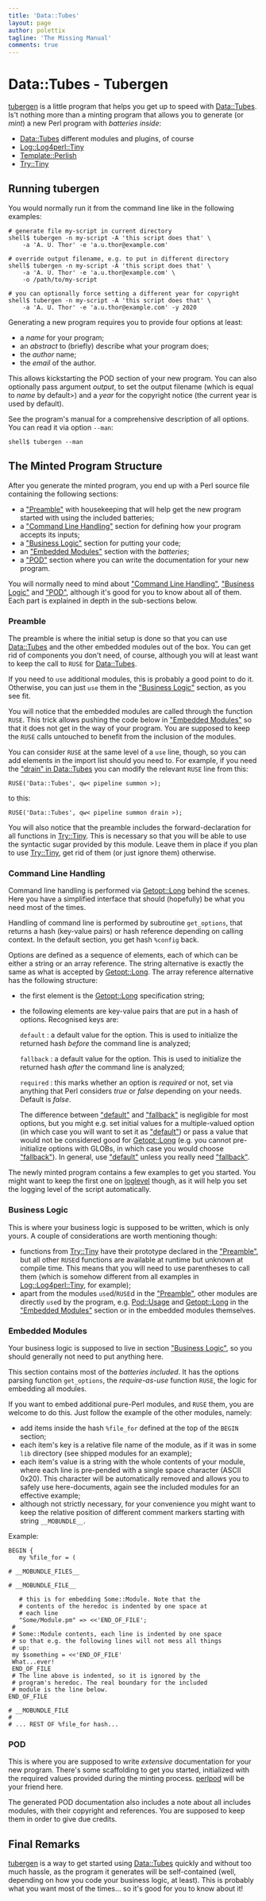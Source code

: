 ```yaml
---
title: 'Data::Tubes'
layout: page
author: polettix
tagline: 'The Missing Manual'
comments: true
---
```


# Data::Tubes - Tubergen

[tubergen](https://github.com/polettix/Data-Tubes/raw/master/script/tubergen)
is a little program that helps you get up to speed with
[Data::Tubes](https://github.com/polettix/Data-Tubes/). Is't nothing more
than a minting program that allows you to generate (or *mint*) a new
Perl program with *batteries inside*:

- [Data::Tubes](https://metacpan.org/pod/Data::Tubes) different modules and plugins, of course
- [Log::Log4perl::Tiny](https://metacpan.org/pod/Log::Log4perl::Tiny)
- [Template::Perlish](https://metacpan.org/pod/Template::Perlish)
- [Try::Tiny](https://metacpan.org/pod/Try::Tiny)

## Running tubergen

You would normally run it from the command line like in the following
examples:

```
# generate file my-script in current directory
shell$ tubergen -n my-script -A 'this script does that' \
    -a 'A. U. Thor' -e 'a.u.thor@example.com'

# override output filename, e.g. to put in different directory
shell$ tubergen -n my-script -A 'this script does that' \
    -a 'A. U. Thor' -e 'a.u.thor@example.com' \
    -o /path/to/my-script

# you can optionally force setting a different year for copyright
shell$ tubergen -n my-script -A 'this script does that' \
    -a 'A. U. Thor' -e 'a.u.thor@example.com' -y 2020
```

Generating a new program requires you to provide four options at least:

- a *name* for your program;
- an *abstract* to (briefly) describe what your program does;
- the *author* name;
- the *email* of the author.

This allows kickstarting the POD section of your new program. You can
also optionally pass argument *output*, to set the output filename
(which is equal to *name* by default>) and a *year* for the copyright
notice (the current year is used by default).

See the program's manual for a comprehensive description of all options.
You can read it via option `--man`:

```
shell$ tubergen --man
```

## The Minted Program Structure

After you generate the minted program, you end up with a Perl source
file containing the following sections:

- a ["Preamble"](#preamble) with housekeeping that will help get the new program
started with using the included batteries;
- a ["Command Line Handling"](#command-line-handling) section for defining how your program
accepts its inputs;
- a ["Business Logic"](#business-logic) section for putting your code;
- an ["Embedded Modules"](#embedded-modules) section with the _batteries_;
- a ["POD"](#pod) section where you can write the documentation for your new
program.

You will normally need to mind about ["Command Line Handling"](#command-line-handling),
["Business Logic"](#business-logic) and ["POD"](#pod), although it's good for you to know
about all of them. Each part is explained in depth in the sub-sections
below.

### Preamble

The preamble is where the initial setup is done so that you can use
[Data::Tubes](https://metacpan.org/pod/Data::Tubes) and the other embedded modules out of the box. You can
get rid of components you don't need, of course, although you will at
least want to keep the call to `RUSE` for [Data::Tubes](https://metacpan.org/pod/Data::Tubes).

If you need to `use` additional modules, this is probably a good point
to do it. Otherwise, you can just `use` them in the ["Business
Logic"](#business-logic) section, as you see fit.

You will notice that the embedded modules are called through the
function `RUSE`. This trick allows pushing the code below in
["Embedded Modules"](#embedded-modules) so that it does not get in the way of your
program. You are supposed to keep the `RUSE` calls untouched to benefit
from the inclusion of the modules.

You can consider `RUSE` at the same level of a `use` line, though, so
you can add elements in the import list should you need to. For example,
if you need the
["drain" in Data::Tubes](https://metacpan.org/pod/Data::Tubes#drain) you
can modify the relevant `RUSE` line from this:

```
RUSE('Data::Tubes', qw< pipeline summon >);
```

to this:

```
RUSE('Data::Tubes', qw< pipeline summon drain >);
```

You will also notice that the preamble includes the forward-declaration
for all functions in [Try::Tiny](https://metacpan.org/pod/Try::Tiny). This is necessary so that you will be
able to use the syntactic sugar provided by this module. Leave them in
place if you plan to use [Try::Tiny](https://metacpan.org/pod/Try::Tiny), get rid of them (or just ignore
them) otherwise.

### Command Line Handling

Command line handling is performed via [Getopt::Long](https://metacpan.org/pod/Getopt::Long) behind the
scenes. Here you have a simplified interface that should (hopefully) be
what you need most of the times.

Handling of command line is performed by subroutine `get_options`, that
returns a hash (key-value pairs) or hash reference depending on calling
context. In the default section, you get hash `%config` back.

Options are defined as a sequence of elements, each of which can be
either a string or an array reference. The string alternative is exactly
the same as what is accepted by [Getopt::Long](https://metacpan.org/pod/Getopt::Long). The array reference
alternative has the following structure:

- the first element is the [Getopt::Long](https://metacpan.org/pod/Getopt::Long) specification string;
- the following elements are key-value pairs that are put in a hash of
options. Recognised keys are:

    `default`
    :   a default value for the option. This is used to initialize the returned
        hash _before_ the command line is analyzed;

    `fallback`
    :   a default value for the option. This is used to initialize the returned
        hash _after_ the command line is analyzed;

    `required`
    :   this marks whether an option is _required_ or not, set via anything
        that Perl considers _true_ or _false_ depending on your needs. Default
        is _false_.

    The difference between ["default"](#default) and ["fallback"](#fallback) is negligible for
    most options, but you might e.g. set initial values for a
    multiple-valued option (in which case you will want to set it as
    ["default"](#default)) or pass a value that would not be considered good for
    [Getopt::Long](https://metacpan.org/pod/Getopt::Long) (e.g. you cannot pre-initialize options with GLOBs, in
    which case you would choose ["fallback"](#fallback)). In general, use ["default"](#default)
    unless you really need ["fallback"](#fallback).

The newly minted program contains a few examples to get you started. You
might want to keep the first one on [loglevel](https://metacpan.org/pod/loglevel) though, as it will help
you set the logging level of the script automatically.

### Business Logic

This is where your business logic is supposed to be written, which is
only yours. A couple of considerations are worth mentioning though:

- functions from [Try::Tiny](https://metacpan.org/pod/Try::Tiny) have their prototype declared in the
["Preamble"](#preamble), but all other `RUSE`d functions are available at runtime
but unknown at compile time. This means that you will need to use
parentheses to call them (which is somehow different from all examples
in [Log::Log4perl::Tiny](https://metacpan.org/pod/Log::Log4perl::Tiny), for example);
- apart from the modules `use`d/`RUSE`d in the ["Preamble"](#preamble), other
modules are directly `use`d by the program, e.g. [Pod::Usage](https://metacpan.org/pod/Pod::Usage) and
[Getopt::Long](https://metacpan.org/pod/Getopt::Long) in the ["Embedded Modules"](#embedded-modules) section or in the embedded
modules themselves.

### Embedded Modules

Your business logic is supposed to live in section ["Business Logic"](#business-logic),
so you should generally not need to put anything here.

This section contains most of the _batteries included_. It has the
options parsing function `get_options`, the _require-as-use_ function
`RUSE`, the logic for embedding all modules.

If you want to embed additional pure-Perl modules, and `RUSE` them, you
are welcome to do this. Just follow the example of the other modules,
namely:

- add items inside the hash `%file_for` defined at the top of the
`BEGIN` section;
- each item's key is a relative file name of the module, as if it was in
some `lib` directory (see shipped modules for an example);
- each item's value is a string with the whole contents of your module,
where each line is pre-pended with a single space character (ASCII
0x20). This character will be automatically removed and allows you to
safely use here-documents, again see the included modules for an
effective example;
- although not strictly necessary, for your convenience you might want to
keep the relative position of different comment markers starting with
string `__MOBUNDLE__`.

Example:

```
BEGIN {
   my %file_for = (

# __MOBUNDLE_FILES__

# __MOBUNDLE_FILE__

   # this is for embedding Some::Module. Note that the
   # contents of the heredoc is indented by one space at
   # each line
   "Some/Module.pm" => <<'END_OF_FILE';
 #
 # Some::Module contents, each line is indented by one space
 # so that e.g. the following lines will not mess all things
 # up:
 my $something = <<'END_OF_FILE'
 What...ever!
 END_OF_FILE
 # The line above is indented, so it is ignored by the
 # program's heredoc. The real boundary for the included
 # module is the line below.
END_OF_FILE

# __MOBUNDLE_FILE
#
# ... REST OF %file_for hash...
```

### POD

This is where you are supposed to write _extensive_ documentation for
your new program. There's some scaffolding to get you started,
initialized with the required values provided during the minting
process. [perlpod](https://metacpan.org/pod/perlpod) will be your friend
here.

The generated POD documentation also includes a note about all includes
modules, with their copyright and references. You are supposed to keep
them in order to give due credits.

## Final Remarks

[tubergen](https://github.com/polettix/Data-Tubes/raw/master/script/tubergen)
is a way to get started using
[Data::Tubes](https://github.com/polettix/Data-Tubes/) quickly and
without too much hassle, as the program it generates will be
self-contained (well, depending on how you code your business logic, at
least). This is probably what you want most of the times... so it's good
for you to know about it!
